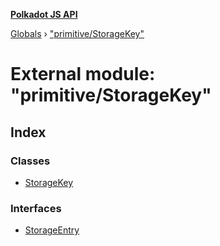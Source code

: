 **[Polkadot JS API](../README.md)**

[Globals](../globals.md) › [&quot;primitive/StorageKey&quot;](_primitive_storagekey_.md)

# External module: "primitive/StorageKey"

## Index

### Classes

* [StorageKey](../classes/_primitive_storagekey_.storagekey.md)

### Interfaces

* [StorageEntry](../interfaces/_primitive_storagekey_.storageentry.md)